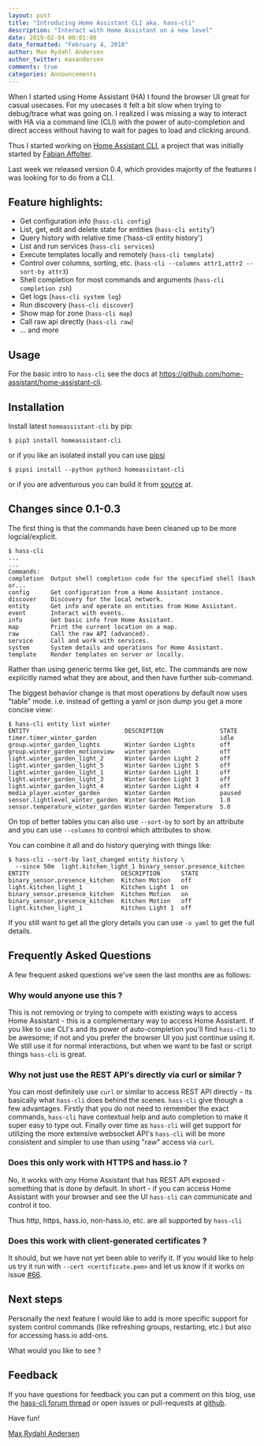 ```yaml
---
layout: post
title: "Introducing Home Assistant CLI aka. hass-cli"
description: "Interact with Home Assistant on a new level"
date: 2019-02-04 00:01:00
date_formatted: "February 4, 2018"
author: Max Rydahl Andersen
author_twitter: maxandersen
comments: true
categories: Announcements
---
```


When I started using Home Assistant (HA) I found the browser UI great for casual
usecases. For my usecases it felt a bit slow when trying to debug/trace what
was going on. I realized I was missing a way to interact with HA via a command
line (CLI) with the power of auto-completion and direct access without having to wait
for pages to load and clicking around.

Thus I started working on [Home Assistant CLI][github-hass-cli], a project that
was initially started by [Fabian Affolter][@fabaff].

Last week we released version 0.4, which provides majority of the features I was
looking for to do from a CLI.

## Feature highlights:
   
   - Get configuration info (`hass-cli config`)
   - List, get, edit and delete state for entities (`hass-cli entity`')
   - Query history with relative time ('hass-cli entity history')
   - List and run services (`hass-cli services`)
   - Execute templates locally and remotely (`hass-cli template`)
   - Control over columns, sorting, etc. (`hass-cli --columns attr1,attr2 --sort-by attr3`)
   - Shell completion for most commands and arguments (`hass-cli completion zsh`)
   - Get logs (`hass-cli system log`)
   - Run discovery (`hass-cli discover`)
   - Show map for zone (`hass-cli map`)
   - Call raw api directly (`hass-cli raw`)
   - ... and more

## Usage

For the basic intro to `hass-cli` see the docs at https://github.com/home-assistant/home-assistant-cli.

## Installation

Install latest `homeassistant-cli` by pip:

    $ pip3 install homeassistant-cli
   
or if you like an isolated install you can use [pipsi][pipsi]

    $ pipsi install --python python3 homeassistant-cli

or if you are adventurous you can build it from [source][github-hass-cli] at. 

## Changes since 0.1-0.3

The first thing is that the commands have been cleaned up to be more logcial/explicit. 

    $ hass-cli 
    ...
    ...
    Commands:
    completion  Output shell completion code for the specified shell (bash or...
    config      Get configuration from a Home Assistant instance.
    discover    Discovery for the local network.
    entity      Get info and operate on entities from Home Assistant.
    event       Interact with events.
    info        Get basic info from Home Assistant.
    map         Print the current location on a map.
    raw         Call the raw API (advanced).
    service     Call and work with services.
    system      System details and operations for Home Assistant.
    template    Render templates on server or locally.

Rather than using generic terms like get, list, etc. The commands are now explicitly
named what they are about, and then have further sub-command.

The biggest behavior change is that most operations by default now uses
"table" mode. i.e. instead of getting a yaml or json dump you get a more concise view:

    $ hass-cli entity list winter
    ENTITY                           DESCRIPTION                STATE    
    timer.timer_winter_garden                                   idle     
    group.winter_garden_lights       Winter Garden Lights       off      
    group.winter_garden_motionview   winter garden              off      
    light.winter_garden_light_2      Winter Garden Light 2      off      
    light.winter_garden_light_5      Winter Garden Light 5      off      
    light.winter_garden_light_1      Winter Garden Light 1      off      
    light.winter_garden_light_3      Winter Garden Light 3      off      
    light.winter_garden_light_4      Winter Garden Light 4      off      
    media_player.winter_garden       Winter Garden              paused   
    sensor.lightlevel_winter_garden  Winter Garden Motion       1.0      
    sensor.temperature_winter_garden Winter Garden Temperature  5.0      

On top of better tables you can also use `--sort-by` to sort by an attribute and you can use `--columns` to control which attributes to show.

You can combine it all and do history querying with things like:

    $ hass-cli --sort-by last_changed entity history \
      --since 50m  light.kitchen_light_1 binary_sensor.presence_kitchen
    ENTITY                          DESCRIPTION      STATE
    binary_sensor.presence_kitchen  Kitchen Motion   off
    light.kitchen_light_1           Kitchen Light 1  on
    binary_sensor.presence_kitchen  Kitchen Motion   on
    binary_sensor.presence_kitchen  Kitchen Motion   off
    light.kitchen_light_1           Kitchen Light 1  off

If you still want to get all the glory details you can use `-o yaml` to get the full details.

## Frequently Asked Questions

A few frequent asked questions we've seen the last months are as follows:

### Why would anyone use this ? 

This is not removing or trying to compete with existing ways to access Home Assistant - this is a complementary way to access Home Assistant. If you like to use CLI's and its power of auto-completion you'll find `hass-cli` to be awesome; if not and you prefer the browser UI you just continue using it. We still use it for normal interactions, but when we want to be fast or script things `hass-cli` is great.

### Why not just use the REST API's directly via curl or similar ?

You can most definitely use `curl` or similar to access REST API directly - its basically what `hass-cli` does behind the scenes. `hass-cli` give though a few advantages. Firstly that you do not need to remember the exact commands, `hass-cli` have contextual help and auto completion to make it super easy to type out. Finally over time as `hass-cli` will get support for utilizing the more extensive websocket API's `hass-cli` will be more consistent and simpler to use than using "raw" access via `curl`.

### Does this only work with HTTPS and hass.io ? 

No, it works with *any* Home Assistant that has REST API exposed - something that is done by default. In short - if you can access Home Assistant with your browser and see the UI `hass-cli` can communicate and control it too.

Thus http, https, hass.io, non-hass.io, etc. are all supported by `hass-cli`

### Does this work with client-generated certificates ? 

It should, but we have not yet been able to verify it. If you would like to help us try it run with `--cert <certificate.pem>` and let us know if it works on issue [#66][client-cert-git].

## Next steps

Personally the next feature I would like to add is more specific support for system control commands (like refreshing groups, restarting, etc.) but also for accessing hass.io add-ons.

What would you like to see ? 

## Feedback

If you have questions for feedback you can put a comment on this blog, use the [hass-cli forum thread][forum-thread-hasscli] or open issues or pull-requests at [github][github-hass-cli].

Have fun!

[Max Rydahl Andersen][@maxandersen]


[pipsi]: https://github.com/mitsuhiko/pipsi
[github-hass-cli]: https://github.com/home-assistant/home-assistant-cli
[github-hass-issues]: https://github.com/home-assistant/home-assistant-cli/issues
[@fabaff]: https://github.com/fabaff
[forum-thread-hasscli]: https://community.home-assistant.io/t/resurrected-feature-home-assistant-cli/84107
[client-cert-git]: https://github.com/home-assistant/home-assistant-cli/issues/66
[@maxandersen]: https://xam.dk/about
